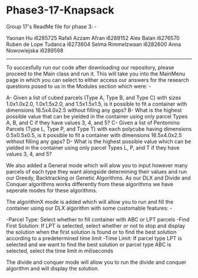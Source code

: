 # Phase3-17-Knapsack
Group 17's ReadMe file for phase 3: - 

Yaonan Hu i6285725
Rafali Azzam Afran i6289152
Alex Balan i6276570 
Ruben de Lope Tudanca i6273604 
Selma Rimmelzwaan i6282600 
Anna Nowowiejska i6289598

-----------------------------------------------------------------------------
To succesfully run our code after downloading our repository, please proceed to the Main class and run it. This will take you into the 
MainMenu page in which you can select to either access our answers for the research questions posed to us in the Modules section which 
were: -

A- Given a list of cubed parcels (Type A, Type B, and Type C) with sizes 1.0x1.0x2.0, 1.0x1.5x2.0, and 1.5x1.5x1.5, is it possible to fit a container with dimensions 16.5x4.0x2.5 without filling any gaps?
B- What is the highest possible value that can be yielded in the container using only parcel Types A, B, and C if they have values 3, 4, and 5?
C- Given a list of Pentomino Parcels (Type L, Type P, and Type T) with each polycube having dimensions 0.5x0.5x0.5, is it possible to fit a container with dimensions 16.5x4.0x2.5 without filling any gaps? 
D- What is the highest possible value which can be yielded in the container using only parcel Types L, P, and T if they have values 3, 4, and 5?

We also added a General mode which will alow you to input however many parcels of each type they want alongside determining
their values and run our Greedy, Backtracking or Genetic Algorithms. As our DLX and Divide and Conquer algorithms works differently 
from these algorithms we have seperate modes for these algorithms.

The algorithmX mode is added which will allow you to run and fill the container using our DLX algorithm with some customable features: -

-Parcel Type: Select whether to fill container with ABC or LPT parcels 
-Find First Solution: If LPT is selected, select whether or not to stop and display the solution when the first solution is found or 
to find the best solution according to a predetermined time limit 
-Time Limit: If parcel type LPT is selected and we want to find the best solution or parcel type ABC is selected, select the time limit in 
miliseconds    

The divide and conquer mode will allow you to run the divide and conquer algorithm and will display the solution.
